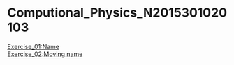 # Computional_Physics_N2015301020103
[Exercise_01:Name](./EXERCISE/temp.py)   
[Exercise_02:Moving name](./EXERCISE/temp2.py)
